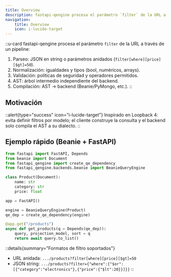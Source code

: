 ```yaml
---
title: Overview
description: fastapi-qengine procesa el parámetro `filter` de la URL a través de un pipeline.
navigation:
    title: Overview
    icon: i-lucide-target
---
```


::u-card
fastapi-qengine procesa el parámetro `filter` de la URL a través de un pipeline:

1) Parseo: JSON en string o parámetros anidados (`filter[where][price][$gt]=50`).
2) Normalización: igualdades y tipos (bool, numéricos, arrays).
3) Validación: políticas de seguridad y operadores permitidos.
4) AST: árbol intermedio independiente del backend.
5) Compilación: AST → backend (Beanie/PyMongo, etc.).
::

## Motivación

::alert{type="success" icon="i-lucide-target"}
Inspirado en Loopback 4: evita definir filtros por modelo; el cliente construye la consulta y el backend solo compila el AST a su dialecto.
::

## Ejemplo rápido (Beanie + FastAPI)

```python [app.py]
from fastapi import FastAPI, Depends
from beanie import Document
from fastapi_qengine import create_qe_dependency
from fastapi_qengine.backends.beanie import BeanieQueryEngine

class Product(Document):
    name: str
    category: str
    price: float

app = FastAPI()

engine = BeanieQueryEngine(Product)
qe_dep = create_qe_dependency(engine)

@app.get("/products")
async def get_products(q = Depends(qe_dep)):
    query, projection_model, sort = q
    return await query.to_list()
```

::details{summary="Formatos de filtro soportados"}
- URL anidada: `.../products?filter[where][price][$gt]=50`
- JSON string: `.../products?filter={"where":{"$or":[{"category":"electronics"},{"price":{"$lt":20}}]}}`
::
